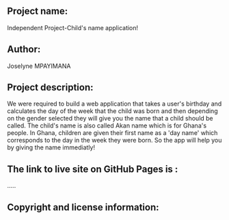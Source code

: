 ## Project name:

Independent Project-Child's name application!

## Author:

Joselyne MPAYIMANA

## Project description:

 We were required to build a web application that takes a user's birthday and calculates the day of the week that the child was born and then depending on the gender selected they will give you the name that a child should be called. The child's name is also called Akan name which is for Ghana's people. In Ghana, children are given their first name as a 'day name' which corresponds to the day in the week they were born. So the app will help you by giving the name immediatly!

 ## The link to live site on GitHub Pages is :

 .....

 ## Copyright and license information:

 